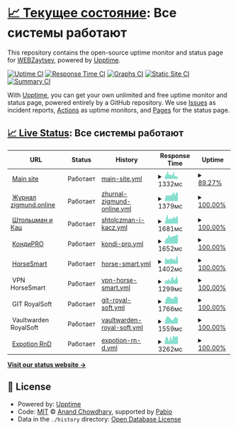 # [📈 Текущее состояние](https://up.zaitsv.dev): <!--live status--> **Все системы работают**

This repository contains the open-source uptime monitor and status page for [WEBZaytsev](https://webzaytsev.ru), powered by [Upptime](https://github.com/upptime/upptime).

[![Uptime CI](https://github.com/WEBzaytsev/upptime/workflows/Uptime%20CI/badge.svg)](https://github.com/WEBzaytsev/upptime/actions?query=workflow%3A%22Uptime+CI%22)
[![Response Time CI](https://github.com/WEBzaytsev/upptime/workflows/Response%20Time%20CI/badge.svg)](https://github.com/WEBzaytsev/upptime/actions?query=workflow%3A%22Response+Time+CI%22)
[![Graphs CI](https://github.com/WEBzaytsev/upptime/workflows/Graphs%20CI/badge.svg)](https://github.com/WEBzaytsev/upptime/actions?query=workflow%3A%22Graphs+CI%22)
[![Static Site CI](https://github.com/WEBzaytsev/upptime/workflows/Static%20Site%20CI/badge.svg)](https://github.com/WEBzaytsev/upptime/actions?query=workflow%3A%22Static+Site+CI%22)
[![Summary CI](https://github.com/WEBzaytsev/upptime/workflows/Summary%20CI/badge.svg)](https://github.com/WEBzaytsev/upptime/actions?query=workflow%3A%22Summary+CI%22)

With [Upptime](https://upptime.js.org), you can get your own unlimited and free uptime monitor and status page, powered entirely by a GitHub repository. We use [Issues](https://github.com/WEBzaytsev/upptime/issues) as incident reports, [Actions](https://github.com/WEBzaytsev/upptime/actions) as uptime monitors, and [Pages](https://up.zaitsv.dev) for the status page.

## [📈 Live Status](https://demo.upptime.js.org): <!--live status--> **Все системы работают**

<!--start: status pages-->
<!-- This summary is generated by Upptime (https://github.com/upptime/upptime) -->
<!-- Do not edit this manually, your changes will be overwritten -->
<!-- prettier-ignore -->
| URL | Status | History | Response Time | Uptime |
| --- | ------ | ------- | ------------- | ------ |
| <img alt="" src="https://icons.duckduckgo.com/ip3/webzaytsev.ru.ico" height="13"> [Main site](https://webzaytsev.ru) | Работает | [main-site.yml](https://github.com/WEBzaytsev/upptime/commits/HEAD/history/main-site.yml) | <details><summary><img alt="Response time graph" src="./graphs/main-site/response-time-week.png" height="20"> 1332мс</summary><br><a href="https://up.zaitsv.dev/history/main-site"><img alt="Response time 1494" src="https://img.shields.io/endpoint?url=https%3A%2F%2Fraw.githubusercontent.com%2FWEBzaytsev%2Fupptime%2FHEAD%2Fapi%2Fmain-site%2Fresponse-time.json"></a><br><a href="https://up.zaitsv.dev/history/main-site"><img alt="24-hour response time 1283" src="https://img.shields.io/endpoint?url=https%3A%2F%2Fraw.githubusercontent.com%2FWEBzaytsev%2Fupptime%2FHEAD%2Fapi%2Fmain-site%2Fresponse-time-day.json"></a><br><a href="https://up.zaitsv.dev/history/main-site"><img alt="7-day response time 1332" src="https://img.shields.io/endpoint?url=https%3A%2F%2Fraw.githubusercontent.com%2FWEBzaytsev%2Fupptime%2FHEAD%2Fapi%2Fmain-site%2Fresponse-time-week.json"></a><br><a href="https://up.zaitsv.dev/history/main-site"><img alt="30-day response time 1280" src="https://img.shields.io/endpoint?url=https%3A%2F%2Fraw.githubusercontent.com%2FWEBzaytsev%2Fupptime%2FHEAD%2Fapi%2Fmain-site%2Fresponse-time-month.json"></a><br><a href="https://up.zaitsv.dev/history/main-site"><img alt="1-year response time 1494" src="https://img.shields.io/endpoint?url=https%3A%2F%2Fraw.githubusercontent.com%2FWEBzaytsev%2Fupptime%2FHEAD%2Fapi%2Fmain-site%2Fresponse-time-year.json"></a></details> | <details><summary><a href="https://up.zaitsv.dev/history/main-site">89.27%</a></summary><a href="https://up.zaitsv.dev/history/main-site"><img alt="All-time uptime 86.13%" src="https://img.shields.io/endpoint?url=https%3A%2F%2Fraw.githubusercontent.com%2FWEBzaytsev%2Fupptime%2FHEAD%2Fapi%2Fmain-site%2Fuptime.json"></a><br><a href="https://up.zaitsv.dev/history/main-site"><img alt="24-hour uptime 46.06%" src="https://img.shields.io/endpoint?url=https%3A%2F%2Fraw.githubusercontent.com%2FWEBzaytsev%2Fupptime%2FHEAD%2Fapi%2Fmain-site%2Fuptime-day.json"></a><br><a href="https://up.zaitsv.dev/history/main-site"><img alt="7-day uptime 89.27%" src="https://img.shields.io/endpoint?url=https%3A%2F%2Fraw.githubusercontent.com%2FWEBzaytsev%2Fupptime%2FHEAD%2Fapi%2Fmain-site%2Fuptime-week.json"></a><br><a href="https://up.zaitsv.dev/history/main-site"><img alt="30-day uptime 82.21%" src="https://img.shields.io/endpoint?url=https%3A%2F%2Fraw.githubusercontent.com%2FWEBzaytsev%2Fupptime%2FHEAD%2Fapi%2Fmain-site%2Fuptime-month.json"></a><br><a href="https://up.zaitsv.dev/history/main-site"><img alt="1-year uptime 86.13%" src="https://img.shields.io/endpoint?url=https%3A%2F%2Fraw.githubusercontent.com%2FWEBzaytsev%2Fupptime%2FHEAD%2Fapi%2Fmain-site%2Fuptime-year.json"></a></details>
| <img alt="" src="https://icons.duckduckgo.com/ip3/zigmund.online.ico" height="13"> [Журнал zigmund.online](https://zigmund.online/journal) | Работает | [zhurnal-zigmund-online.yml](https://github.com/WEBzaytsev/upptime/commits/HEAD/history/zhurnal-zigmund-online.yml) | <details><summary><img alt="Response time graph" src="./graphs/zhurnal-zigmund-online/response-time-week.png" height="20"> 1379мс</summary><br><a href="https://up.zaitsv.dev/history/zhurnal-zigmund-online"><img alt="Response time 1404" src="https://img.shields.io/endpoint?url=https%3A%2F%2Fraw.githubusercontent.com%2FWEBzaytsev%2Fupptime%2FHEAD%2Fapi%2Fzhurnal-zigmund-online%2Fresponse-time.json"></a><br><a href="https://up.zaitsv.dev/history/zhurnal-zigmund-online"><img alt="24-hour response time 1720" src="https://img.shields.io/endpoint?url=https%3A%2F%2Fraw.githubusercontent.com%2FWEBzaytsev%2Fupptime%2FHEAD%2Fapi%2Fzhurnal-zigmund-online%2Fresponse-time-day.json"></a><br><a href="https://up.zaitsv.dev/history/zhurnal-zigmund-online"><img alt="7-day response time 1379" src="https://img.shields.io/endpoint?url=https%3A%2F%2Fraw.githubusercontent.com%2FWEBzaytsev%2Fupptime%2FHEAD%2Fapi%2Fzhurnal-zigmund-online%2Fresponse-time-week.json"></a><br><a href="https://up.zaitsv.dev/history/zhurnal-zigmund-online"><img alt="30-day response time 1404" src="https://img.shields.io/endpoint?url=https%3A%2F%2Fraw.githubusercontent.com%2FWEBzaytsev%2Fupptime%2FHEAD%2Fapi%2Fzhurnal-zigmund-online%2Fresponse-time-month.json"></a><br><a href="https://up.zaitsv.dev/history/zhurnal-zigmund-online"><img alt="1-year response time 1404" src="https://img.shields.io/endpoint?url=https%3A%2F%2Fraw.githubusercontent.com%2FWEBzaytsev%2Fupptime%2FHEAD%2Fapi%2Fzhurnal-zigmund-online%2Fresponse-time-year.json"></a></details> | <details><summary><a href="https://up.zaitsv.dev/history/zhurnal-zigmund-online">100.00%</a></summary><a href="https://up.zaitsv.dev/history/zhurnal-zigmund-online"><img alt="All-time uptime 99.88%" src="https://img.shields.io/endpoint?url=https%3A%2F%2Fraw.githubusercontent.com%2FWEBzaytsev%2Fupptime%2FHEAD%2Fapi%2Fzhurnal-zigmund-online%2Fuptime.json"></a><br><a href="https://up.zaitsv.dev/history/zhurnal-zigmund-online"><img alt="24-hour uptime 100.00%" src="https://img.shields.io/endpoint?url=https%3A%2F%2Fraw.githubusercontent.com%2FWEBzaytsev%2Fupptime%2FHEAD%2Fapi%2Fzhurnal-zigmund-online%2Fuptime-day.json"></a><br><a href="https://up.zaitsv.dev/history/zhurnal-zigmund-online"><img alt="7-day uptime 100.00%" src="https://img.shields.io/endpoint?url=https%3A%2F%2Fraw.githubusercontent.com%2FWEBzaytsev%2Fupptime%2FHEAD%2Fapi%2Fzhurnal-zigmund-online%2Fuptime-week.json"></a><br><a href="https://up.zaitsv.dev/history/zhurnal-zigmund-online"><img alt="30-day uptime 100.00%" src="https://img.shields.io/endpoint?url=https%3A%2F%2Fraw.githubusercontent.com%2FWEBzaytsev%2Fupptime%2FHEAD%2Fapi%2Fzhurnal-zigmund-online%2Fuptime-month.json"></a><br><a href="https://up.zaitsv.dev/history/zhurnal-zigmund-online"><img alt="1-year uptime 99.88%" src="https://img.shields.io/endpoint?url=https%3A%2F%2Fraw.githubusercontent.com%2FWEBzaytsev%2Fupptime%2FHEAD%2Fapi%2Fzhurnal-zigmund-online%2Fuptime-year.json"></a></details>
| <img alt="" src="https://icons.duckduckgo.com/ip3/katz.ru.ico" height="13"> [Штольцман и Кац](https://katz.ru) | Работает | [shtolczman-i-kacz.yml](https://github.com/WEBzaytsev/upptime/commits/HEAD/history/shtolczman-i-kacz.yml) | <details><summary><img alt="Response time graph" src="./graphs/shtolczman-i-kacz/response-time-week.png" height="20"> 1681мс</summary><br><a href="https://up.zaitsv.dev/history/shtolczman-i-kacz"><img alt="Response time 1757" src="https://img.shields.io/endpoint?url=https%3A%2F%2Fraw.githubusercontent.com%2FWEBzaytsev%2Fupptime%2FHEAD%2Fapi%2Fshtolczman-i-kacz%2Fresponse-time.json"></a><br><a href="https://up.zaitsv.dev/history/shtolczman-i-kacz"><img alt="24-hour response time 1952" src="https://img.shields.io/endpoint?url=https%3A%2F%2Fraw.githubusercontent.com%2FWEBzaytsev%2Fupptime%2FHEAD%2Fapi%2Fshtolczman-i-kacz%2Fresponse-time-day.json"></a><br><a href="https://up.zaitsv.dev/history/shtolczman-i-kacz"><img alt="7-day response time 1681" src="https://img.shields.io/endpoint?url=https%3A%2F%2Fraw.githubusercontent.com%2FWEBzaytsev%2Fupptime%2FHEAD%2Fapi%2Fshtolczman-i-kacz%2Fresponse-time-week.json"></a><br><a href="https://up.zaitsv.dev/history/shtolczman-i-kacz"><img alt="30-day response time 1763" src="https://img.shields.io/endpoint?url=https%3A%2F%2Fraw.githubusercontent.com%2FWEBzaytsev%2Fupptime%2FHEAD%2Fapi%2Fshtolczman-i-kacz%2Fresponse-time-month.json"></a><br><a href="https://up.zaitsv.dev/history/shtolczman-i-kacz"><img alt="1-year response time 1757" src="https://img.shields.io/endpoint?url=https%3A%2F%2Fraw.githubusercontent.com%2FWEBzaytsev%2Fupptime%2FHEAD%2Fapi%2Fshtolczman-i-kacz%2Fresponse-time-year.json"></a></details> | <details><summary><a href="https://up.zaitsv.dev/history/shtolczman-i-kacz">100.00%</a></summary><a href="https://up.zaitsv.dev/history/shtolczman-i-kacz"><img alt="All-time uptime 99.96%" src="https://img.shields.io/endpoint?url=https%3A%2F%2Fraw.githubusercontent.com%2FWEBzaytsev%2Fupptime%2FHEAD%2Fapi%2Fshtolczman-i-kacz%2Fuptime.json"></a><br><a href="https://up.zaitsv.dev/history/shtolczman-i-kacz"><img alt="24-hour uptime 100.00%" src="https://img.shields.io/endpoint?url=https%3A%2F%2Fraw.githubusercontent.com%2FWEBzaytsev%2Fupptime%2FHEAD%2Fapi%2Fshtolczman-i-kacz%2Fuptime-day.json"></a><br><a href="https://up.zaitsv.dev/history/shtolczman-i-kacz"><img alt="7-day uptime 100.00%" src="https://img.shields.io/endpoint?url=https%3A%2F%2Fraw.githubusercontent.com%2FWEBzaytsev%2Fupptime%2FHEAD%2Fapi%2Fshtolczman-i-kacz%2Fuptime-week.json"></a><br><a href="https://up.zaitsv.dev/history/shtolczman-i-kacz"><img alt="30-day uptime 100.00%" src="https://img.shields.io/endpoint?url=https%3A%2F%2Fraw.githubusercontent.com%2FWEBzaytsev%2Fupptime%2FHEAD%2Fapi%2Fshtolczman-i-kacz%2Fuptime-month.json"></a><br><a href="https://up.zaitsv.dev/history/shtolczman-i-kacz"><img alt="1-year uptime 99.96%" src="https://img.shields.io/endpoint?url=https%3A%2F%2Fraw.githubusercontent.com%2FWEBzaytsev%2Fupptime%2FHEAD%2Fapi%2Fshtolczman-i-kacz%2Fuptime-year.json"></a></details>
| <img alt="" src="https://icons.duckduckgo.com/ip3/bestsurprise.ru.ico" height="13"> [КондиPRO](https://bestsurprise.ru) | Работает | [kondi-pro.yml](https://github.com/WEBzaytsev/upptime/commits/HEAD/history/kondi-pro.yml) | <details><summary><img alt="Response time graph" src="./graphs/kondi-pro/response-time-week.png" height="20"> 1652мс</summary><br><a href="https://up.zaitsv.dev/history/kondi-pro"><img alt="Response time 1752" src="https://img.shields.io/endpoint?url=https%3A%2F%2Fraw.githubusercontent.com%2FWEBzaytsev%2Fupptime%2FHEAD%2Fapi%2Fkondi-pro%2Fresponse-time.json"></a><br><a href="https://up.zaitsv.dev/history/kondi-pro"><img alt="24-hour response time 1755" src="https://img.shields.io/endpoint?url=https%3A%2F%2Fraw.githubusercontent.com%2FWEBzaytsev%2Fupptime%2FHEAD%2Fapi%2Fkondi-pro%2Fresponse-time-day.json"></a><br><a href="https://up.zaitsv.dev/history/kondi-pro"><img alt="7-day response time 1652" src="https://img.shields.io/endpoint?url=https%3A%2F%2Fraw.githubusercontent.com%2FWEBzaytsev%2Fupptime%2FHEAD%2Fapi%2Fkondi-pro%2Fresponse-time-week.json"></a><br><a href="https://up.zaitsv.dev/history/kondi-pro"><img alt="30-day response time 1641" src="https://img.shields.io/endpoint?url=https%3A%2F%2Fraw.githubusercontent.com%2FWEBzaytsev%2Fupptime%2FHEAD%2Fapi%2Fkondi-pro%2Fresponse-time-month.json"></a><br><a href="https://up.zaitsv.dev/history/kondi-pro"><img alt="1-year response time 1752" src="https://img.shields.io/endpoint?url=https%3A%2F%2Fraw.githubusercontent.com%2FWEBzaytsev%2Fupptime%2FHEAD%2Fapi%2Fkondi-pro%2Fresponse-time-year.json"></a></details> | <details><summary><a href="https://up.zaitsv.dev/history/kondi-pro">100.00%</a></summary><a href="https://up.zaitsv.dev/history/kondi-pro"><img alt="All-time uptime 99.98%" src="https://img.shields.io/endpoint?url=https%3A%2F%2Fraw.githubusercontent.com%2FWEBzaytsev%2Fupptime%2FHEAD%2Fapi%2Fkondi-pro%2Fuptime.json"></a><br><a href="https://up.zaitsv.dev/history/kondi-pro"><img alt="24-hour uptime 100.00%" src="https://img.shields.io/endpoint?url=https%3A%2F%2Fraw.githubusercontent.com%2FWEBzaytsev%2Fupptime%2FHEAD%2Fapi%2Fkondi-pro%2Fuptime-day.json"></a><br><a href="https://up.zaitsv.dev/history/kondi-pro"><img alt="7-day uptime 100.00%" src="https://img.shields.io/endpoint?url=https%3A%2F%2Fraw.githubusercontent.com%2FWEBzaytsev%2Fupptime%2FHEAD%2Fapi%2Fkondi-pro%2Fuptime-week.json"></a><br><a href="https://up.zaitsv.dev/history/kondi-pro"><img alt="30-day uptime 100.00%" src="https://img.shields.io/endpoint?url=https%3A%2F%2Fraw.githubusercontent.com%2FWEBzaytsev%2Fupptime%2FHEAD%2Fapi%2Fkondi-pro%2Fuptime-month.json"></a><br><a href="https://up.zaitsv.dev/history/kondi-pro"><img alt="1-year uptime 99.98%" src="https://img.shields.io/endpoint?url=https%3A%2F%2Fraw.githubusercontent.com%2FWEBzaytsev%2Fupptime%2FHEAD%2Fapi%2Fkondi-pro%2Fuptime-year.json"></a></details>
| <img alt="" src="https://icons.duckduckgo.com/ip3/horsesmart.store.ico" height="13"> [HorseSmart](https://horsesmart.store) | Работает | [horse-smart.yml](https://github.com/WEBzaytsev/upptime/commits/HEAD/history/horse-smart.yml) | <details><summary><img alt="Response time graph" src="./graphs/horse-smart/response-time-week.png" height="20"> 1402мс</summary><br><a href="https://up.zaitsv.dev/history/horse-smart"><img alt="Response time 1768" src="https://img.shields.io/endpoint?url=https%3A%2F%2Fraw.githubusercontent.com%2FWEBzaytsev%2Fupptime%2FHEAD%2Fapi%2Fhorse-smart%2Fresponse-time.json"></a><br><a href="https://up.zaitsv.dev/history/horse-smart"><img alt="24-hour response time 2077" src="https://img.shields.io/endpoint?url=https%3A%2F%2Fraw.githubusercontent.com%2FWEBzaytsev%2Fupptime%2FHEAD%2Fapi%2Fhorse-smart%2Fresponse-time-day.json"></a><br><a href="https://up.zaitsv.dev/history/horse-smart"><img alt="7-day response time 1402" src="https://img.shields.io/endpoint?url=https%3A%2F%2Fraw.githubusercontent.com%2FWEBzaytsev%2Fupptime%2FHEAD%2Fapi%2Fhorse-smart%2Fresponse-time-week.json"></a><br><a href="https://up.zaitsv.dev/history/horse-smart"><img alt="30-day response time 2140" src="https://img.shields.io/endpoint?url=https%3A%2F%2Fraw.githubusercontent.com%2FWEBzaytsev%2Fupptime%2FHEAD%2Fapi%2Fhorse-smart%2Fresponse-time-month.json"></a><br><a href="https://up.zaitsv.dev/history/horse-smart"><img alt="1-year response time 1768" src="https://img.shields.io/endpoint?url=https%3A%2F%2Fraw.githubusercontent.com%2FWEBzaytsev%2Fupptime%2FHEAD%2Fapi%2Fhorse-smart%2Fresponse-time-year.json"></a></details> | <details><summary><a href="https://up.zaitsv.dev/history/horse-smart">100.00%</a></summary><a href="https://up.zaitsv.dev/history/horse-smart"><img alt="All-time uptime 99.69%" src="https://img.shields.io/endpoint?url=https%3A%2F%2Fraw.githubusercontent.com%2FWEBzaytsev%2Fupptime%2FHEAD%2Fapi%2Fhorse-smart%2Fuptime.json"></a><br><a href="https://up.zaitsv.dev/history/horse-smart"><img alt="24-hour uptime 100.00%" src="https://img.shields.io/endpoint?url=https%3A%2F%2Fraw.githubusercontent.com%2FWEBzaytsev%2Fupptime%2FHEAD%2Fapi%2Fhorse-smart%2Fuptime-day.json"></a><br><a href="https://up.zaitsv.dev/history/horse-smart"><img alt="7-day uptime 100.00%" src="https://img.shields.io/endpoint?url=https%3A%2F%2Fraw.githubusercontent.com%2FWEBzaytsev%2Fupptime%2FHEAD%2Fapi%2Fhorse-smart%2Fuptime-week.json"></a><br><a href="https://up.zaitsv.dev/history/horse-smart"><img alt="30-day uptime 99.40%" src="https://img.shields.io/endpoint?url=https%3A%2F%2Fraw.githubusercontent.com%2FWEBzaytsev%2Fupptime%2FHEAD%2Fapi%2Fhorse-smart%2Fuptime-month.json"></a><br><a href="https://up.zaitsv.dev/history/horse-smart"><img alt="1-year uptime 99.69%" src="https://img.shields.io/endpoint?url=https%3A%2F%2Fraw.githubusercontent.com%2FWEBzaytsev%2Fupptime%2FHEAD%2Fapi%2Fhorse-smart%2Fuptime-year.json"></a></details>
| <img alt="" src="https://icons.duckduckgo.com/ip3/null.ico" height="13"> VPN HorseSmart | Работает | [vpn-horse-smart.yml](https://github.com/WEBzaytsev/upptime/commits/HEAD/history/vpn-horse-smart.yml) | <details><summary><img alt="Response time graph" src="./graphs/vpn-horse-smart/response-time-week.png" height="20"> 1299мс</summary><br><a href="https://up.zaitsv.dev/history/vpn-horse-smart"><img alt="Response time 1126" src="https://img.shields.io/endpoint?url=https%3A%2F%2Fraw.githubusercontent.com%2FWEBzaytsev%2Fupptime%2FHEAD%2Fapi%2Fvpn-horse-smart%2Fresponse-time.json"></a><br><a href="https://up.zaitsv.dev/history/vpn-horse-smart"><img alt="24-hour response time 1644" src="https://img.shields.io/endpoint?url=https%3A%2F%2Fraw.githubusercontent.com%2FWEBzaytsev%2Fupptime%2FHEAD%2Fapi%2Fvpn-horse-smart%2Fresponse-time-day.json"></a><br><a href="https://up.zaitsv.dev/history/vpn-horse-smart"><img alt="7-day response time 1299" src="https://img.shields.io/endpoint?url=https%3A%2F%2Fraw.githubusercontent.com%2FWEBzaytsev%2Fupptime%2FHEAD%2Fapi%2Fvpn-horse-smart%2Fresponse-time-week.json"></a><br><a href="https://up.zaitsv.dev/history/vpn-horse-smart"><img alt="30-day response time 1235" src="https://img.shields.io/endpoint?url=https%3A%2F%2Fraw.githubusercontent.com%2FWEBzaytsev%2Fupptime%2FHEAD%2Fapi%2Fvpn-horse-smart%2Fresponse-time-month.json"></a><br><a href="https://up.zaitsv.dev/history/vpn-horse-smart"><img alt="1-year response time 1126" src="https://img.shields.io/endpoint?url=https%3A%2F%2Fraw.githubusercontent.com%2FWEBzaytsev%2Fupptime%2FHEAD%2Fapi%2Fvpn-horse-smart%2Fresponse-time-year.json"></a></details> | <details><summary><a href="https://up.zaitsv.dev/history/vpn-horse-smart">100.00%</a></summary><a href="https://up.zaitsv.dev/history/vpn-horse-smart"><img alt="All-time uptime 99.08%" src="https://img.shields.io/endpoint?url=https%3A%2F%2Fraw.githubusercontent.com%2FWEBzaytsev%2Fupptime%2FHEAD%2Fapi%2Fvpn-horse-smart%2Fuptime.json"></a><br><a href="https://up.zaitsv.dev/history/vpn-horse-smart"><img alt="24-hour uptime 100.00%" src="https://img.shields.io/endpoint?url=https%3A%2F%2Fraw.githubusercontent.com%2FWEBzaytsev%2Fupptime%2FHEAD%2Fapi%2Fvpn-horse-smart%2Fuptime-day.json"></a><br><a href="https://up.zaitsv.dev/history/vpn-horse-smart"><img alt="7-day uptime 100.00%" src="https://img.shields.io/endpoint?url=https%3A%2F%2Fraw.githubusercontent.com%2FWEBzaytsev%2Fupptime%2FHEAD%2Fapi%2Fvpn-horse-smart%2Fuptime-week.json"></a><br><a href="https://up.zaitsv.dev/history/vpn-horse-smart"><img alt="30-day uptime 98.59%" src="https://img.shields.io/endpoint?url=https%3A%2F%2Fraw.githubusercontent.com%2FWEBzaytsev%2Fupptime%2FHEAD%2Fapi%2Fvpn-horse-smart%2Fuptime-month.json"></a><br><a href="https://up.zaitsv.dev/history/vpn-horse-smart"><img alt="1-year uptime 99.08%" src="https://img.shields.io/endpoint?url=https%3A%2F%2Fraw.githubusercontent.com%2FWEBzaytsev%2Fupptime%2FHEAD%2Fapi%2Fvpn-horse-smart%2Fuptime-year.json"></a></details>
| <img alt="" src="https://icons.duckduckgo.com/ip3/null.ico" height="13"> GIT RoyalSoft | Работает | [git-royal-soft.yml](https://github.com/WEBzaytsev/upptime/commits/HEAD/history/git-royal-soft.yml) | <details><summary><img alt="Response time graph" src="./graphs/git-royal-soft/response-time-week.png" height="20"> 1766мс</summary><br><a href="https://up.zaitsv.dev/history/git-royal-soft"><img alt="Response time 1766" src="https://img.shields.io/endpoint?url=https%3A%2F%2Fraw.githubusercontent.com%2FWEBzaytsev%2Fupptime%2FHEAD%2Fapi%2Fgit-royal-soft%2Fresponse-time.json"></a><br><a href="https://up.zaitsv.dev/history/git-royal-soft"><img alt="24-hour response time 1996" src="https://img.shields.io/endpoint?url=https%3A%2F%2Fraw.githubusercontent.com%2FWEBzaytsev%2Fupptime%2FHEAD%2Fapi%2Fgit-royal-soft%2Fresponse-time-day.json"></a><br><a href="https://up.zaitsv.dev/history/git-royal-soft"><img alt="7-day response time 1766" src="https://img.shields.io/endpoint?url=https%3A%2F%2Fraw.githubusercontent.com%2FWEBzaytsev%2Fupptime%2FHEAD%2Fapi%2Fgit-royal-soft%2Fresponse-time-week.json"></a><br><a href="https://up.zaitsv.dev/history/git-royal-soft"><img alt="30-day response time 1766" src="https://img.shields.io/endpoint?url=https%3A%2F%2Fraw.githubusercontent.com%2FWEBzaytsev%2Fupptime%2FHEAD%2Fapi%2Fgit-royal-soft%2Fresponse-time-month.json"></a><br><a href="https://up.zaitsv.dev/history/git-royal-soft"><img alt="1-year response time 1766" src="https://img.shields.io/endpoint?url=https%3A%2F%2Fraw.githubusercontent.com%2FWEBzaytsev%2Fupptime%2FHEAD%2Fapi%2Fgit-royal-soft%2Fresponse-time-year.json"></a></details> | <details><summary><a href="https://up.zaitsv.dev/history/git-royal-soft">100.00%</a></summary><a href="https://up.zaitsv.dev/history/git-royal-soft"><img alt="All-time uptime 100.00%" src="https://img.shields.io/endpoint?url=https%3A%2F%2Fraw.githubusercontent.com%2FWEBzaytsev%2Fupptime%2FHEAD%2Fapi%2Fgit-royal-soft%2Fuptime.json"></a><br><a href="https://up.zaitsv.dev/history/git-royal-soft"><img alt="24-hour uptime 100.00%" src="https://img.shields.io/endpoint?url=https%3A%2F%2Fraw.githubusercontent.com%2FWEBzaytsev%2Fupptime%2FHEAD%2Fapi%2Fgit-royal-soft%2Fuptime-day.json"></a><br><a href="https://up.zaitsv.dev/history/git-royal-soft"><img alt="7-day uptime 100.00%" src="https://img.shields.io/endpoint?url=https%3A%2F%2Fraw.githubusercontent.com%2FWEBzaytsev%2Fupptime%2FHEAD%2Fapi%2Fgit-royal-soft%2Fuptime-week.json"></a><br><a href="https://up.zaitsv.dev/history/git-royal-soft"><img alt="30-day uptime 100.00%" src="https://img.shields.io/endpoint?url=https%3A%2F%2Fraw.githubusercontent.com%2FWEBzaytsev%2Fupptime%2FHEAD%2Fapi%2Fgit-royal-soft%2Fuptime-month.json"></a><br><a href="https://up.zaitsv.dev/history/git-royal-soft"><img alt="1-year uptime 100.00%" src="https://img.shields.io/endpoint?url=https%3A%2F%2Fraw.githubusercontent.com%2FWEBzaytsev%2Fupptime%2FHEAD%2Fapi%2Fgit-royal-soft%2Fuptime-year.json"></a></details>
| <img alt="" src="https://icons.duckduckgo.com/ip3/null.ico" height="13"> Vaultwarden RoyalSoft | Работает | [vaultwarden-royal-soft.yml](https://github.com/WEBzaytsev/upptime/commits/HEAD/history/vaultwarden-royal-soft.yml) | <details><summary><img alt="Response time graph" src="./graphs/vaultwarden-royal-soft/response-time-week.png" height="20"> 1559мс</summary><br><a href="https://up.zaitsv.dev/history/vaultwarden-royal-soft"><img alt="Response time 1559" src="https://img.shields.io/endpoint?url=https%3A%2F%2Fraw.githubusercontent.com%2FWEBzaytsev%2Fupptime%2FHEAD%2Fapi%2Fvaultwarden-royal-soft%2Fresponse-time.json"></a><br><a href="https://up.zaitsv.dev/history/vaultwarden-royal-soft"><img alt="24-hour response time 1774" src="https://img.shields.io/endpoint?url=https%3A%2F%2Fraw.githubusercontent.com%2FWEBzaytsev%2Fupptime%2FHEAD%2Fapi%2Fvaultwarden-royal-soft%2Fresponse-time-day.json"></a><br><a href="https://up.zaitsv.dev/history/vaultwarden-royal-soft"><img alt="7-day response time 1559" src="https://img.shields.io/endpoint?url=https%3A%2F%2Fraw.githubusercontent.com%2FWEBzaytsev%2Fupptime%2FHEAD%2Fapi%2Fvaultwarden-royal-soft%2Fresponse-time-week.json"></a><br><a href="https://up.zaitsv.dev/history/vaultwarden-royal-soft"><img alt="30-day response time 1559" src="https://img.shields.io/endpoint?url=https%3A%2F%2Fraw.githubusercontent.com%2FWEBzaytsev%2Fupptime%2FHEAD%2Fapi%2Fvaultwarden-royal-soft%2Fresponse-time-month.json"></a><br><a href="https://up.zaitsv.dev/history/vaultwarden-royal-soft"><img alt="1-year response time 1559" src="https://img.shields.io/endpoint?url=https%3A%2F%2Fraw.githubusercontent.com%2FWEBzaytsev%2Fupptime%2FHEAD%2Fapi%2Fvaultwarden-royal-soft%2Fresponse-time-year.json"></a></details> | <details><summary><a href="https://up.zaitsv.dev/history/vaultwarden-royal-soft">100.00%</a></summary><a href="https://up.zaitsv.dev/history/vaultwarden-royal-soft"><img alt="All-time uptime 100.00%" src="https://img.shields.io/endpoint?url=https%3A%2F%2Fraw.githubusercontent.com%2FWEBzaytsev%2Fupptime%2FHEAD%2Fapi%2Fvaultwarden-royal-soft%2Fuptime.json"></a><br><a href="https://up.zaitsv.dev/history/vaultwarden-royal-soft"><img alt="24-hour uptime 100.00%" src="https://img.shields.io/endpoint?url=https%3A%2F%2Fraw.githubusercontent.com%2FWEBzaytsev%2Fupptime%2FHEAD%2Fapi%2Fvaultwarden-royal-soft%2Fuptime-day.json"></a><br><a href="https://up.zaitsv.dev/history/vaultwarden-royal-soft"><img alt="7-day uptime 100.00%" src="https://img.shields.io/endpoint?url=https%3A%2F%2Fraw.githubusercontent.com%2FWEBzaytsev%2Fupptime%2FHEAD%2Fapi%2Fvaultwarden-royal-soft%2Fuptime-week.json"></a><br><a href="https://up.zaitsv.dev/history/vaultwarden-royal-soft"><img alt="30-day uptime 100.00%" src="https://img.shields.io/endpoint?url=https%3A%2F%2Fraw.githubusercontent.com%2FWEBzaytsev%2Fupptime%2FHEAD%2Fapi%2Fvaultwarden-royal-soft%2Fuptime-month.json"></a><br><a href="https://up.zaitsv.dev/history/vaultwarden-royal-soft"><img alt="1-year uptime 100.00%" src="https://img.shields.io/endpoint?url=https%3A%2F%2Fraw.githubusercontent.com%2FWEBzaytsev%2Fupptime%2FHEAD%2Fapi%2Fvaultwarden-royal-soft%2Fuptime-year.json"></a></details>
| <img alt="" src="https://icons.duckduckgo.com/ip3/expotion.tech.ico" height="13"> [Expotion RnD](https://expotion.tech) | Работает | [expotion-rn-d.yml](https://github.com/WEBzaytsev/upptime/commits/HEAD/history/expotion-rn-d.yml) | <details><summary><img alt="Response time graph" src="./graphs/expotion-rn-d/response-time-week.png" height="20"> 3262мс</summary><br><a href="https://up.zaitsv.dev/history/expotion-rn-d"><img alt="Response time 3580" src="https://img.shields.io/endpoint?url=https%3A%2F%2Fraw.githubusercontent.com%2FWEBzaytsev%2Fupptime%2FHEAD%2Fapi%2Fexpotion-rn-d%2Fresponse-time.json"></a><br><a href="https://up.zaitsv.dev/history/expotion-rn-d"><img alt="24-hour response time 4447" src="https://img.shields.io/endpoint?url=https%3A%2F%2Fraw.githubusercontent.com%2FWEBzaytsev%2Fupptime%2FHEAD%2Fapi%2Fexpotion-rn-d%2Fresponse-time-day.json"></a><br><a href="https://up.zaitsv.dev/history/expotion-rn-d"><img alt="7-day response time 3262" src="https://img.shields.io/endpoint?url=https%3A%2F%2Fraw.githubusercontent.com%2FWEBzaytsev%2Fupptime%2FHEAD%2Fapi%2Fexpotion-rn-d%2Fresponse-time-week.json"></a><br><a href="https://up.zaitsv.dev/history/expotion-rn-d"><img alt="30-day response time 3599" src="https://img.shields.io/endpoint?url=https%3A%2F%2Fraw.githubusercontent.com%2FWEBzaytsev%2Fupptime%2FHEAD%2Fapi%2Fexpotion-rn-d%2Fresponse-time-month.json"></a><br><a href="https://up.zaitsv.dev/history/expotion-rn-d"><img alt="1-year response time 3580" src="https://img.shields.io/endpoint?url=https%3A%2F%2Fraw.githubusercontent.com%2FWEBzaytsev%2Fupptime%2FHEAD%2Fapi%2Fexpotion-rn-d%2Fresponse-time-year.json"></a></details> | <details><summary><a href="https://up.zaitsv.dev/history/expotion-rn-d">100.00%</a></summary><a href="https://up.zaitsv.dev/history/expotion-rn-d"><img alt="All-time uptime 99.99%" src="https://img.shields.io/endpoint?url=https%3A%2F%2Fraw.githubusercontent.com%2FWEBzaytsev%2Fupptime%2FHEAD%2Fapi%2Fexpotion-rn-d%2Fuptime.json"></a><br><a href="https://up.zaitsv.dev/history/expotion-rn-d"><img alt="24-hour uptime 100.00%" src="https://img.shields.io/endpoint?url=https%3A%2F%2Fraw.githubusercontent.com%2FWEBzaytsev%2Fupptime%2FHEAD%2Fapi%2Fexpotion-rn-d%2Fuptime-day.json"></a><br><a href="https://up.zaitsv.dev/history/expotion-rn-d"><img alt="7-day uptime 100.00%" src="https://img.shields.io/endpoint?url=https%3A%2F%2Fraw.githubusercontent.com%2FWEBzaytsev%2Fupptime%2FHEAD%2Fapi%2Fexpotion-rn-d%2Fuptime-week.json"></a><br><a href="https://up.zaitsv.dev/history/expotion-rn-d"><img alt="30-day uptime 100.00%" src="https://img.shields.io/endpoint?url=https%3A%2F%2Fraw.githubusercontent.com%2FWEBzaytsev%2Fupptime%2FHEAD%2Fapi%2Fexpotion-rn-d%2Fuptime-month.json"></a><br><a href="https://up.zaitsv.dev/history/expotion-rn-d"><img alt="1-year uptime 99.99%" src="https://img.shields.io/endpoint?url=https%3A%2F%2Fraw.githubusercontent.com%2FWEBzaytsev%2Fupptime%2FHEAD%2Fapi%2Fexpotion-rn-d%2Fuptime-year.json"></a></details>

<!--end: status pages-->

[**Visit our status website →**](https://up.zaitsv.dev)

## 📄 License

- Powered by: [Upptime](https://github.com/upptime/upptime)
- Code: [MIT](./LICENSE) © [Anand Chowdhary](https://anandchowdhary.com), supported by [Pabio](https://pabio.com)
- Data in the `./history` directory: [Open Database License](https://opendatacommons.org/licenses/odbl/1-0/)
